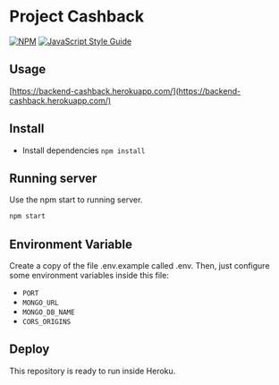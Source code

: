 # Project Cashback

[![NPM](https://img.shields.io/npm/v/@fdaciuk/use-timer.svg)](https://www.npmjs.com/package/@fdaciuk/use-timer) [![JavaScript Style Guide](https://img.shields.io/badge/code_style-standard-brightgreen.svg)](https://standardjs.com)

## Usage
[https://backend-cashback.herokuapp.com/](https://backend-cashback.herokuapp.com/)

## Install
* Install dependencies `npm install`
## Running server
Use the npm start to running server.
```bash
npm start
```
## Environment Variable
Create a copy of the file .env.example called .env. Then, just configure some environment variables inside this file:
* `PORT`
* `MONGO_URL`
* `MONGO_DB_NAME`
* `CORS_ORIGINS`

## Deploy
This repository is ready to run inside Heroku.
